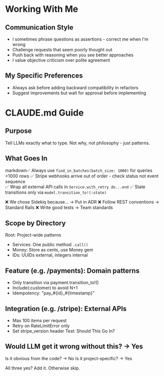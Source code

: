 # Working With Me

## Communication Style
- I sometimes phrase questions as assertions - correct me when I'm wrong
- Challenge requests that seem poorly thought out
- Push back with reasoning when you see better approaches
- I value objective criticism over polite agreement

## My Specific Preferences
- Always ask before adding backward compatibility in refactors
- Suggest improvements but wait for approval before implementing

# CLAUDE.md Guide

## Purpose
Tell LLMs exactly what to type. Not why, not philosophy - just patterns.

## What Goes In
markdown✅ Always use `find_in_batches(batch_size: 1000)` for queries >1000 rows
✅ Stripe webhooks arrive out of order - check status not event sequence  
✅ Wrap all external API calls in `Service.with_retry do...end`
✅ State transitions only via `model.transition_to!(:state)`

❌ We chose Sidekiq because... → Put in ADR
❌ Follow REST conventions → Standard Rails
❌ Write good tests → Team standards

## Scope by Directory
Root: Project-wide patterns
- Services: One public method `.call()`
- Money: Store as cents, use Money gem
- IDs: UUIDs external, integers internal

## Feature (e.g. /payments): Domain patterns
- Only transition via payment.transition_to!()
- Include(:customer) to avoid N+1
- Idempotency: "pay_#{id}_#{timestamp}"

## Integration (e.g. /stripe): External APIs
- Max 100 items per request
- Retry on RateLimitError only
- Set stripe_version header
  Test: Should This Go In?

## Would LLM get it wrong without this? → Yes
Is it obvious from the code? → No
Is it project-specific? → Yes

All three yes? Add it. Otherwise skip.
